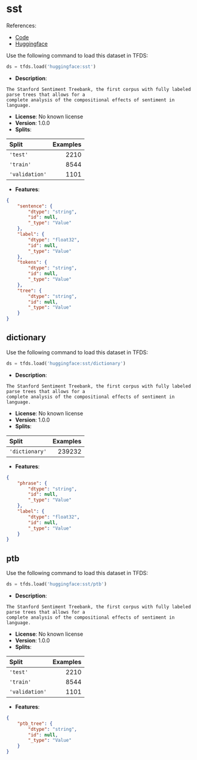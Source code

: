 # sst

References:

*   [Code](https://github.com/huggingface/datasets/blob/master/datasets/sst)
*   [Huggingface](https://huggingface.co/datasets/sst)



Use the following command to load this dataset in TFDS:

```python
ds = tfds.load('huggingface:sst')
```

*   **Description**:

```
The Stanford Sentiment Treebank, the first corpus with fully labeled parse trees that allows for a
complete analysis of the compositional effects of sentiment in language.
```

*   **License**: No known license
*   **Version**: 1.0.0
*   **Splits**:

Split  | Examples
:----- | -------:
`'test'` | 2210
`'train'` | 8544
`'validation'` | 1101

*   **Features**:

```json
{
    "sentence": {
        "dtype": "string",
        "id": null,
        "_type": "Value"
    },
    "label": {
        "dtype": "float32",
        "id": null,
        "_type": "Value"
    },
    "tokens": {
        "dtype": "string",
        "id": null,
        "_type": "Value"
    },
    "tree": {
        "dtype": "string",
        "id": null,
        "_type": "Value"
    }
}
```



## dictionary


Use the following command to load this dataset in TFDS:

```python
ds = tfds.load('huggingface:sst/dictionary')
```

*   **Description**:

```
The Stanford Sentiment Treebank, the first corpus with fully labeled parse trees that allows for a
complete analysis of the compositional effects of sentiment in language.
```

*   **License**: No known license
*   **Version**: 1.0.0
*   **Splits**:

Split  | Examples
:----- | -------:
`'dictionary'` | 239232

*   **Features**:

```json
{
    "phrase": {
        "dtype": "string",
        "id": null,
        "_type": "Value"
    },
    "label": {
        "dtype": "float32",
        "id": null,
        "_type": "Value"
    }
}
```



## ptb


Use the following command to load this dataset in TFDS:

```python
ds = tfds.load('huggingface:sst/ptb')
```

*   **Description**:

```
The Stanford Sentiment Treebank, the first corpus with fully labeled parse trees that allows for a
complete analysis of the compositional effects of sentiment in language.
```

*   **License**: No known license
*   **Version**: 1.0.0
*   **Splits**:

Split  | Examples
:----- | -------:
`'test'` | 2210
`'train'` | 8544
`'validation'` | 1101

*   **Features**:

```json
{
    "ptb_tree": {
        "dtype": "string",
        "id": null,
        "_type": "Value"
    }
}
```


